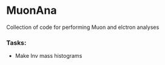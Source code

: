 MuonAna
============

Collection of code for performing Muon and elctron analyses

### Tasks:
- Make Inv mass histograms